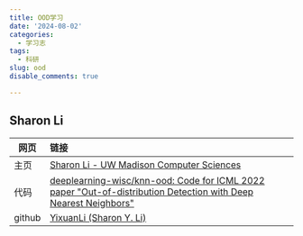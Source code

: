 ```yaml
---
title: OOD学习
date: '2024-08-02'
categories:
  - 学习志
tags:
  - 科研
slug: ood
disable_comments: true

---
```


## Sharon Li

| 网页 | 链接 |
| ---- | :--- |
|  主页    | [Sharon Li - UW Madison Computer Sciences](https://pages.cs.wisc.edu/~sharonli/index.html)     |
|   代码   |   [deeplearning-wisc/knn-ood: Code for ICML 2022 paper "Out-of-distribution Detection with Deep Nearest Neighbors"](https://github.com/deeplearning-wisc/knn-ood)    |
|   github   |   [YixuanLi (Sharon Y. Li)](https://github.com/yixuanli)    |

 



